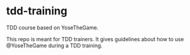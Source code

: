 tdd-training
============

TDD course based on YoseTheGame.

This repo is meant for TDD trainers. It gives guidelines about how to use @YoseTheGame during a TDD training.

